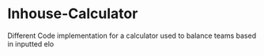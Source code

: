 # Inhouse-Calculator
Different Code implementation for a calculator used to balance teams based in inputted elo
